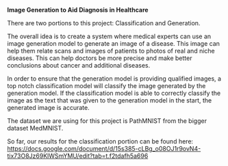 **Image Generation to Aid Diagnosis in Healthcare**

There are two portions to this project: Classification and Generation.

The overall idea is to create a system where medical experts can use an image generation model to generate an image of a disease.
This image can help them relate scans and images of patients to photos of real and niche diseases.
This can help doctors be more precise and make better conclusions about cancer and additional diseases.

In order to ensure that the generation model is providing qualified images, a top notch classification model will classify the image generated by the generation model.
If the classification model is able to correctly classify the image as the text that was given to the generation model in the start, the generated image is accurate.

The dataset we are using for this project is PathMNIST from the bigger dataset MedMNIST.

So far, our results for the classification portion can be found here:
https://docs.google.com/document/d/15s385-cLBg_o08OJ1r9ovN4-tix73O8Jz69KlWSmYMU/edit?tab=t.f2tdafh5a696
